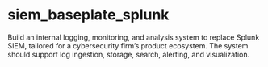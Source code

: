 # siem_baseplate_splunk
 Build an internal logging, monitoring, and analysis system to replace Splunk SIEM, tailored for a cybersecurity firm’s product ecosystem. The system should support log ingestion, storage, search, alerting, and visualization.
